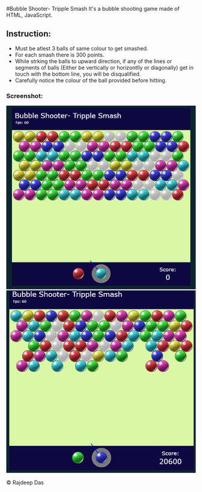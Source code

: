 #Bubble Shooter- Tripple Smash
It's a bubble shooting game made of HTML, JavaScript.

## Instruction:

- Must be atlest 3 balls of same colour to get smashed.
- For each smash there is 300 points.
- While strking the balls to upward direction, if any of the lines or segments of balls (Either be vertically or horizontlly or diagonally)  get in touch with the bottom line, you will be disqualified.
- Carefully notice the colour of the ball provided before hitting. 
 
### Screenshot:

<img src="https://github.com/Rajspeaks/Bubble-Shooter/blob/main/screenshot.png">
<img src="https://github.com/Rajspeaks/Bubble-Shooter/blob/main/screenshot2.png">



&copy; Rajdeep Das
